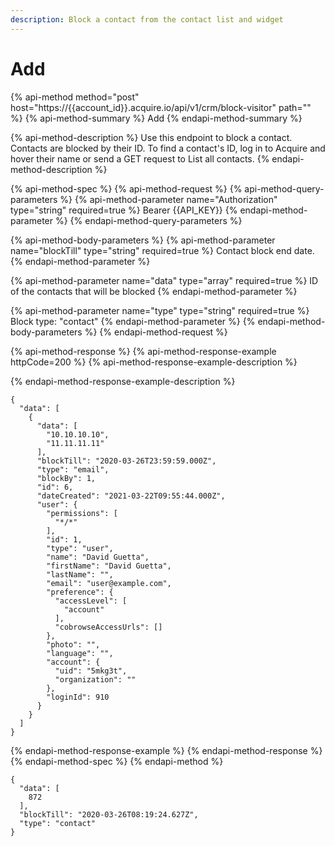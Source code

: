 ```yaml
---
description: Block a contact from the contact list and widget
---
```


# Add

{% api-method method="post" host="https://{{account\_id}}.acquire.io/api/v1/crm/block-visitor" path="" %}
{% api-method-summary %}
Add
{% endapi-method-summary %}

{% api-method-description %}
Use this endpoint to block a contact. Contacts are blocked by their ID. To find a contact's ID, log in to Acquire and hover their name or send a GET request to List all contacts. 
{% endapi-method-description %}

{% api-method-spec %}
{% api-method-request %}
{% api-method-query-parameters %}
{% api-method-parameter name="Authorization" type="string" required=true %}
Bearer {{API\_KEY}}
{% endapi-method-parameter %}
{% endapi-method-query-parameters %}

{% api-method-body-parameters %}
{% api-method-parameter name="blockTill" type="string" required=true %}
Contact block end date.
{% endapi-method-parameter %}

{% api-method-parameter name="data" type="array" required=true %}
ID of the contacts that will be blocked
{% endapi-method-parameter %}

{% api-method-parameter name="type" type="string" required=true %}
Block type: "contact"
{% endapi-method-parameter %}
{% endapi-method-body-parameters %}
{% endapi-method-request %}

{% api-method-response %}
{% api-method-response-example httpCode=200 %}
{% api-method-response-example-description %}

{% endapi-method-response-example-description %}

```
{
  "data": [
    {
      "data": [
        "10.10.10.10",
        "11.11.11.11"
      ],
      "blockTill": "2020-03-26T23:59:59.000Z",
      "type": "email",
      "blockBy": 1,
      "id": 6,
      "dateCreated": "2021-03-22T09:55:44.000Z",
      "user": {
        "permissions": [
          "*/*"
        ],
        "id": 1,
        "type": "user",
        "name": "David Guetta",
        "firstName": "David Guetta",
        "lastName": "",
        "email": "user@example.com",
        "preference": {
          "accessLevel": [
            "account"
          ],
          "cobrowseAccessUrls": []
        },
        "photo": "",
        "language": "",
        "account": {
          "uid": "5mkg3t",
          "organization": ""
        },
        "loginId": 910
      }
    }
  ]
}
```
{% endapi-method-response-example %}
{% endapi-method-response %}
{% endapi-method-spec %}
{% endapi-method %}

```text
{
  "data": [
    872
  ],
  "blockTill": "2020-03-26T08:19:24.627Z",
  "type": "contact"
}
```

